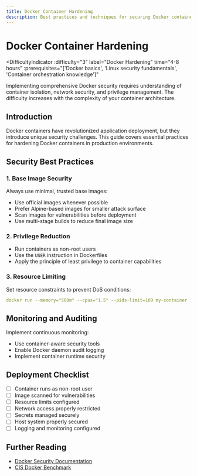 ```yaml
---
title: Docker Container Hardening
description: Best practices and techniques for securing Docker containers in production
---
```


# Docker Container Hardening

<DifficultyIndicator 
  :difficulty="3" 
  label="Docker Hardening" 
  time="4-8 hours" 
  :prerequisites="['Docker basics', 'Linux security fundamentals', 'Container orchestration knowledge']"
>
  Implementing comprehensive Docker security requires understanding of container isolation, network security, and privilege management. The difficulty increases with the complexity of your container architecture.
</DifficultyIndicator>

## Introduction

Docker containers have revolutionized application deployment, but they introduce unique security challenges. This guide covers essential practices for hardening Docker containers in production environments.

## Security Best Practices

### 1. Base Image Security

Always use minimal, trusted base images:
- Use official images whenever possible
- Prefer Alpine-based images for smaller attack surface
- Scan images for vulnerabilities before deployment
- Use multi-stage builds to reduce final image size

### 2. Privilege Reduction

- Run containers as non-root users
- Use the `USER` instruction in Dockerfiles
- Apply the principle of least privilege to container capabilities

### 3. Resource Limiting

Set resource constraints to prevent DoS conditions:
```yaml
docker run --memory="500m" --cpus="1.5" --pids-limit=100 my-container
```

## Monitoring and Auditing

Implement continuous monitoring:
- Use container-aware security tools
- Enable Docker daemon audit logging
- Implement container runtime security

## Deployment Checklist

- [ ] Container runs as non-root user
- [ ] Image scanned for vulnerabilities
- [ ] Resource limits configured
- [ ] Network access properly restricted
- [ ] Secrets managed securely
- [ ] Host system properly secured
- [ ] Logging and monitoring configured

## Further Reading

- [Docker Security Documentation](https://docs.docker.com/engine/security/)
- [CIS Docker Benchmark](https://www.cisecurity.org/benchmark/docker)
